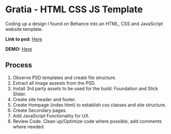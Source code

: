 # Gratia - HTML CSS JS Template

Coding up a design I found on Behance into an HTML, CSS and JavaScript website template.

__Link to psd:__ [Here](https://www.behance.net/gallery/35779681/Gratia-Free-PSD-Template)

__DEMO:__ [Here](https://johngarcia9110.github.io/gratia-psd-template/)

## Process

1. Observe PSD templates and create file structure.
2. Extract all image assests from the PSD.
3. Install 3rd party assets to be used for the build: Foundation and Slick Slider.
3. Create site header and footer.
4. Create Hompage (index.html) to establish css classes and site structure.
5. Create Secondary pages.
6. Add JavaScript Functionality for UX.
7. Review Code. Clean up/Optimize code where possible, add comments where needed.

